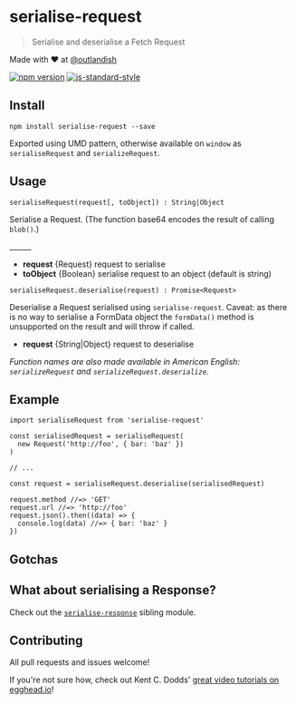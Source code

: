 # serialise-request

> Serialise and deserialise a Fetch Request

Made with ❤ at [@outlandish](http://www.twitter.com/outlandish)

<a href="http://badge.fury.io/js/serialise-request"><img alt="npm version" src="https://badge.fury.io/js/serialise-request.svg"></a>
[![js-standard-style](https://img.shields.io/badge/code%20style-standard-brightgreen.svg)](http://standardjs.com/)

## Install

    npm install serialise-request --save
    
Exported using UMD pattern, otherwise available on `window` as `serialiseRequest` and `serializeRequest`.
    
## Usage

`serialiseRequest(request[, toObject]) : String|Object`

Serialise a Request. (The function base64 encodes the result of calling `blob()`.)

<p>______</p>

- __request__ {Request} request to serialise
- __toObject__ {Boolean} serialise request to an object (default is string)

`serialiseRequest.deserialise(request) : Promise<Request>`

Deserialise a Request serialised using `serialise-request`. Caveat: as there is no way to serialise a FormData object the `formData()` method is unsupported on the result and will throw if called.

- __request__ {String|Object} request to deserialise

_Function names are also made available in American English: `serializeRequest` and `serializeRequest.deserialize`._

## Example

    import serialiseRequest from 'serialise-request'

    const serialisedRequest = serialiseRequest(
      new Request('http://foo', { bar: 'baz' })
    )

    // ...

    const request = serialiseRequest.deserialise(serialisedRequest)

    request.method //=> 'GET'
    request.url //=> 'http://foo'
    request.json().then((data) => {
      console.log(data) //=> { bar: 'baz' }
    })
    
## Gotchas

## What about serialising a Response?

Check out the [`serialise-response`](https://github.com/sdgluck/serialise-response) sibling module.

## Contributing

All pull requests and issues welcome!

If you're not sure how, check out Kent C. Dodds' [great video tutorials on egghead.io](https://egghead.io/lessons/javascript-identifying-how-to-contribute-to-an-open-source-project-on-github)!
